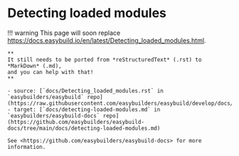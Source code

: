 # Detecting loaded modules

!!! warning
    This page will soon replace <https://docs.easybuild.io/en/latest/Detecting_loaded_modules.html>.

    **
    It still needs to be ported from *reStructuredText* (.rst) to *MarkDown* (.md),  
    and you can help with that!
    **

    - source: [`docs/Detecting_loaded_modules.rst` in `easybuilders/easybuild` repo](https://raw.githubusercontent.com/easybuilders/easybuild/develop/docs/Detecting_loaded_modules.rst)
    - target: [`docs/detecting-loaded-modules.md` in `easybuilders/easybuild-docs` repo](https://github.com/easybuilders/easybuild-docs/tree/main/docs/detecting-loaded-modules.md)

    See <https://github.com/easybuilders/easybuild-docs> for more information.
